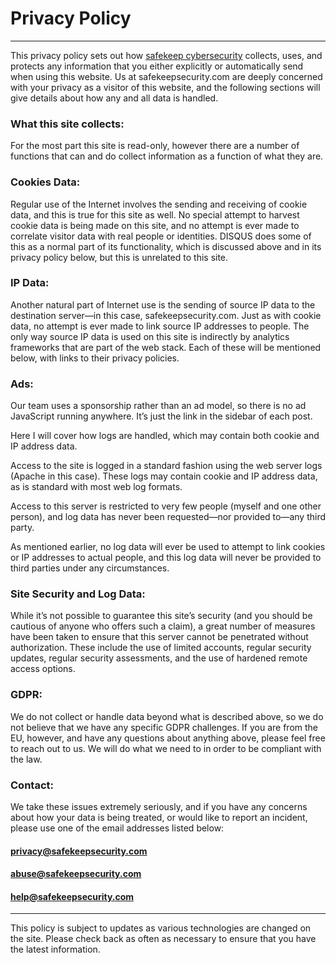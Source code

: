 # Privacy Policy

---

This privacy policy sets out how [safekeep cybersecurity](https://safekeepsecurity.com) collects, uses, and 
protects any information that you either explicitly or automatically 
send when using this website. Us at safekeepsecurity.com are deeply concerned 
with your privacy as a visitor of this website, and the following 
sections will give details about how any and all data is handled.

### What this site collects:

For the most part this site is read-only, however there are a number of 
functions that can and do collect information as a function of what they are. 

### Cookies Data: 

Regular use of the Internet involves the sending and receiving of cookie data, 
and this is true for this site as well. No special attempt to harvest 
cookie data is being made on this site, and no attempt is ever made to 
correlate visitor data with real people or identities. DISQUS does some 
of this as a normal part of its functionality, which is discussed above 
and in its privacy policy below, but this is unrelated to this site.

### IP Data:

Another natural part of Internet use is the sending of source IP data 
to the destination server—in this case, safekeepsecurity.com. Just as with
cookie data, no attempt is ever made to link source IP addresses to 
people. The only way source IP data is used on this site is indirectly 
by analytics frameworks that are part of the web stack. Each of these 
will be mentioned below, with links to their privacy policies.

### Ads:

Our team uses a sponsorship rather than an ad model, so there is no ad 
JavaScript running anywhere. It’s just the link in the sidebar of each 
post.

Here I will cover how logs are handled, which may contain both cookie and IP address data.

Access to the site is logged in a standard fashion using the web server logs 
(Apache in this case). These logs may contain cookie and IP address data,
as is standard with most web log formats.

Access to this server is restricted to very few people (myself and one other person), and log 
data has never been requested—nor provided to—any third party.

As mentioned earlier, no log data will ever be used to attempt to link 
cookies or IP addresses to actual people, and this log data will never 
be provided to third parties under any circumstances.

### Site Security and Log Data:

While it’s not possible to guarantee this site’s security (and you should be 
cautious of anyone who offers such a claim), a great number of measures 
have been taken to ensure that this server cannot be penetrated without 
authorization. These include the use of limited accounts, regular 
security updates, regular security assessments, and the use of hardened 
remote access options.

### GDPR:

We do not collect or handle data beyond what is described above, so we do 
not believe that we have any specific GDPR challenges. If you are from 
the EU, however, and have any questions about anything above, please 
feel free to reach out to us. We will do what we need to in order to be 
compliant with the law.

### Contact:

We take these issues extremely seriously, and if you have any concerns 
about how your data is being treated, or would like to report an 
incident, please use one of the email addresses listed below:

#### privacy@safekeepsecurity.com
#### abuse@safekeepsecurity.com
#### help@safekeepsecurity.com

---

This policy is subject to updates as various technologies are changed on the
site. Please check back as often as necessary to ensure that you have 
the latest information.
